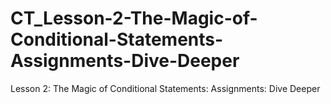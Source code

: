 # CT_Lesson-2-The-Magic-of-Conditional-Statements-Assignments-Dive-Deeper
Lesson 2: The Magic of Conditional Statements: Assignments: Dive Deeper
